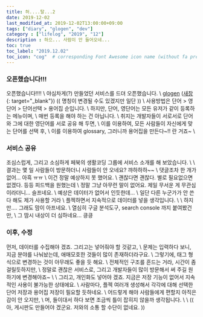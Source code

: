 ```yaml
---
title: 허....탈...2
date: 2019-12-02
last_modified_at: 2019-12-02T13:00:00+09:00
tags: ["diary", "glogen", "dev"]
category : ["lifelog", "2019", "12"]
description : 하으... 사람이 안 들어오네...
toc: true
toc_label: "2019.12.02"
toc_icon: "cog"  # corresponding Font Awesome icon name (without fa prefix)
---
```


### 오픈했습니다!!!
오픈했습니다!!!! \\
야심차게(?) 만들었던 서비스를 드뎌 오픈했습니다. \\
[glogen](http://glogen.392company.com) ([새창](http://glogen.392company.com){: target="_blank"}) (( 명칭이 변경될 수도 있겠지만 일단 )) \\
사용방법은 단어 > 영단어 > 단어선택 > 용어집 순입니다. \\
하지만, 단어, 영단어는 모든 유저가 같이 등록하는 메뉴이며, \\
매번 등록을 해야 하는 건 아닙니다. \\
취지는 개발자들이 서로서로 단어와 그에 대한 영단어를 서로 공유 해 두면, \\
이를 이용하여, 모든 사람들이 자신에게 맞는 단어를 선택 후, \\
이를 이용하여 glossary, 그러니까 용어집을 만든다~!! 란 거죠~ \\

### 서비스 공유
조심스럽게, 그리고 소심하게 페북의 생활코딩 그룹에 서비스 소개를 해 보았습니다. \\
\\
결과는 몇 일 사람들이 방문하더니 사람들이 안 오네요? 꺄하하하~~ \\
댓글조차 한 개가 없어... 아흑 ㅠㅠ \\
이건 정말 예상하지 못 했어요. \\
괜찮다면 괜찮다. 별로 필요없으면 없겠다. 등등 피드백을 원했는데 \\
정말 그냥 아무런 말이 없어요. 제일 무서운 게 무관심이라더니... 슬프네요. \\
예상은 데이터가 없어서 인듯한데... \\
일단 다른 누군가가 안 쓴다 해도 제가 사용할 거라 \\
플젝하면서 지속적으로 데이터를 넣을 생각입니다. \\
\\
하지만....  그래도 맘이 아프네요. \\
열심히 구글 분석도구, search console 까지 붙여봤건만, \\
그 땀시 내상이 더 심하네요... 킁킁

### 이후, 수정
먼저, 데이터를 수집해야 겠죠. 그리고는 넣어줘야 할 것같고, \\
문제는 입력하다 보니, 지금 분야를 나눠놨는데, 애매모호한 것들이 많이 존재하더라구요. \\
그렇기에, 태그 형식으로 변경하는 것이 아무래도 좋을 듯 해요. \\
전체적인 구조를 흔드는 거라, 시간이 좀 걸릴듯하지만, \\
정말로 괜찮은 서비스로, 그리고 개발자들이 많이 방문해서 써 주길 원하기에 변경해야죠~ \\
\\
그리고, 개인화도 넣어야 겠죠. 지금은 저장 기능이 없어서 지속적인 사용이 불가능한 상태에요. \\
사람마다, 플젝 여러개 생성해서 각각에 대해 선택한 단어 저장과 용어집 저장이 필요할 듯하네요. \\
어드렇게 해야 사람들에게 편할지 아직은 감이 안 오지만, \\
머, 들이대서 하다 보면 조금씩 틀이 잡히지 않을까 생각됩니다. \\
\\
(( 아, 게시판도 만들어야 겠군요. 저와의 소통 할 수단이 없네요. ))
